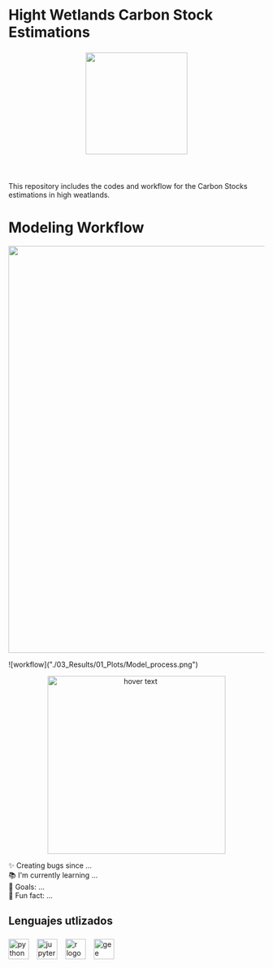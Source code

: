 <h1 align="left">Hight Wetlands Carbon Stock Estimations</h1>

###

<div align="center">
  <img height="200" src=""  />
</div>

###

<br clear="both">

<p align="left">This repository includes the codes and workflow for the Carbon Stocks estimations in high weatlands.</p>

# Modeling Workflow 

<p align="center"> <img src="./03_Results/01_Plots/Model_process.png" height="800" /> </p> 
![workflow]("./03_Results/01_Plots/Model_process.png")

<p align="center">
  <img src="./03_Results/01_Plots/Model_process.png" width="350" title="hover text">
</p>

<p align="left">✨ Creating bugs since ...<br>📚 I'm currently learning ...<br>🎯 Goals: ...<br>🎲 Fun fact: ...</p>

###

<h2 align="left">Lenguajes utlizados</h2>

###

<div align="left">
  <img src="https://cdn.jsdelivr.net/gh/devicons/devicon/icons/python/python-original.svg" height="40" alt="python logo"  />
  <img src="https://cdn.jsdelivr.net/gh/devicons/devicon/icons/jupyter/jupyter-original.svg" height="40" alt="jupyter logo"  style="margin-left: 12px;" />
  <img src="https://cdn.jsdelivr.net/gh/devicons/devicon/icons/r/r-original.svg" height="40" alt="r logo"  style="margin-left: 12px;" />
  <img src="https://cdn.icon-icons.com/icons2/1508/PNG/512/googleearth-engine_104576.png" height="40" alt="gee logo"  style="margin-left: 12px; " />
</div>

###